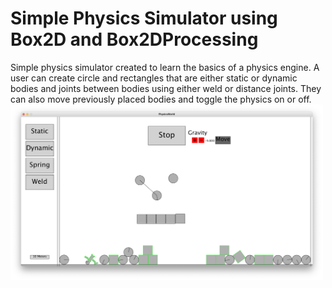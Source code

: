 #  Simple Physics Simulator using Box2D and Box2DProcessing
Simple physics simulator created to learn the basics of a physics engine. A user can create circle and rectangles that are either static or dynamic bodies and joints between bodies using either weld or distance joints. They can also move previously placed bodies and toggle the physics on or off.
<img src="physicsWorld.png" align="left" width="500px"/>
